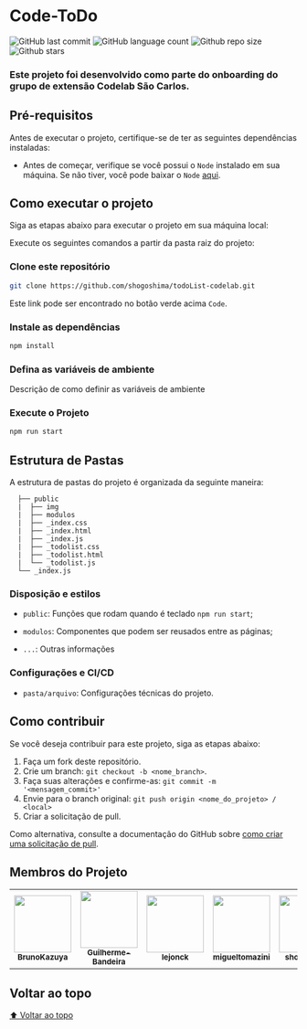 # Code-ToDo

<!-- Shields Exemplo, existem N diferentes shield em https://shields.io/ -->
![GitHub last commit](https://img.shields.io/github/last-commit/shogoshima/todoList-codelab)
![GitHub language count](https://img.shields.io/github/languages/count/shogoshima/todoList-codelab)
![Github repo size](https://img.shields.io/github/repo-size/shogoshima/todoList-codelab)
![Github stars](https://img.shields.io/github/stars/shogoshima/todoList-codelab?style=social)

### Este projeto foi desenvolvido como parte do onboarding do grupo de extensão Codelab São Carlos.

## Pré-requisitos

Antes de executar o projeto, certifique-se de ter as seguintes dependências instaladas:

- Antes de começar, verifique se você possui o `Node` instalado em sua máquina. Se não tiver, você pode baixar o `Node` [aqui](https://nodejs.org/en).

## Como executar o projeto

Siga as etapas abaixo para executar o projeto em sua máquina local:

Execute os seguintes comandos a partir da pasta raiz do projeto:

<!-- Aqui é tudo exemplo, só trocar -->

### Clone este repositório

```bash
git clone https://github.com/shogoshima/todoList-codelab.git 
```

Este link pode ser encontrado no botão verde acima `Code`.

### Instale as dependências

```bash
npm install
```

### Defina as variáveis de ambiente

Descrição de como definir as variáveis de ambiente

### Execute o Projeto

```bash
npm run start
```

## Estrutura de Pastas

A estrutura de pastas do projeto é organizada da seguinte maneira:

```
  ├── public
  |  ├── img
  |  ├── modulos
  |  ├── _index.css
  |  ├── _index.html
  |  ├── _index.js
  |  ├── _todolist.css
  |  ├── _todolist.html
  |  └── _todolist.js
  └── _index.js
```

### Disposição e estilos

* `public`: Funções que rodam quando é teclado `npm run start`;

* `modulos`: Componentes que podem ser reusados entre as páginas;
  
* `...`: Outras informações


### Configurações e CI/CD

* `pasta/arquivo`: Configurações técnicas do projeto.

## Como contribuir

Se você deseja contribuir para este projeto, siga as etapas abaixo:

1. Faça um fork deste repositório.
2. Crie um branch: `git checkout -b <nome_branch>`.
3. Faça suas alterações e confirme-as: `git commit -m '<mensagem_commit>'`
4. Envie para o branch original: `git push origin <nome_do_projeto> / <local>`
5. Criar a solicitação de pull.

Como alternativa, consulte a documentação do GitHub sobre [como criar uma solicitação de pull](https://help.github.com/en/github/collaborating-with-issues-and-pull-requests/creating-a-pull-request).

## Membros do Projeto

<table>
  <tr>
    <td align="center">
      <a href="https://github.com/BrunoKazuya">
        <img src="https://github.com/BrunoKazuya.png" width="100px">
        <br>
        <sub>
          <b>BrunoKazuya</b>
        </sub>
      </a>
    </td>
    <td align="center">
      <a href="https://github.com/Guilherme-Bandeira">
        <img src="https://github.com/Guilherme-Bandeira.png" width="100px">
        <br>
        <sub>
          <b>Guilherme-Bandeira</b>
        </sub>
      </a>
    </td>
    <td align="center">
      <a href="https://github.com/lejonck">
        <img src="https://github.com/lejonck.png" width="100px">
        <br>
        <sub>
          <b>lejonck</b>
        </sub>
      </a>
    </td>
    <td align="center">
      <a href="https://github.com/migueltomazini">
        <img src="https://github.com/migueltomazini.png" width="100px">
        <br>
        <sub>
          <b>migueltomazini</b>
        </sub>
      </a>
    </td>
    <td align="center">
      <a href="https://github.com/shogoshima">
        <img src="https://github.com/shogoshima.png" width="100px">
        <br>
        <sub>
          <b>shogoshima</b>
        </sub>
      </a>
    </td>
  </tr>
</table>

## Voltar ao topo

[⬆ Voltar ao topo](#code-todo)
